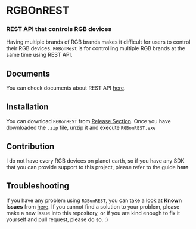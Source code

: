 # RGBOnREST
### REST API that controls RGB devices
Having multiple brands of RGB brands makes it difficult for users to control their RGB devices. `RGBonRest` is for controlling multiple RGB brands at the same time using REST API.

## Documents
You can check documents about REST API [here](https://github.com/gooday2die/RgbOnRest/blob/main/GitHub/API_Document.md).

## Installation
You can download `RGBonREST` from [Release Section](https://github.com/gooday2die/RgbOnRest/releases). Once you have downloaded the `.zip` file, unzip it and execute `RGBonREST.exe`

## Contribution
I do not have every RGB devices on planet earth, so if you have any SDK that you can provide support to this project, please refer to the guide **here**

## Troubleshooting
If you have any problem using `RGBonREST`, you can take a look at **Known Issues** from [here](https://github.com/gooday2die/RgbOnRest/blob/main/GitHub/KnownIssues.md). If you cannot find a solution to your problem, please make a new Issue into this repository, or if you are kind enough to fix it yourself and pull request, please do so. :)
